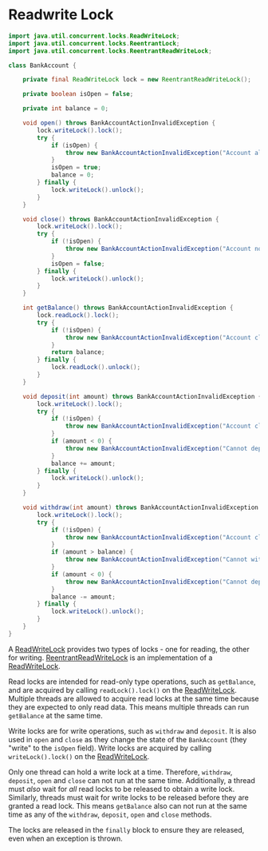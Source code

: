 # Readwrite Lock

```java
import java.util.concurrent.locks.ReadWriteLock;
import java.util.concurrent.locks.ReentrantLock;
import java.util.concurrent.locks.ReentrantReadWriteLock;

class BankAccount {

    private final ReadWriteLock lock = new ReentrantReadWriteLock();

    private boolean isOpen = false;

    private int balance = 0;

    void open() throws BankAccountActionInvalidException {
        lock.writeLock().lock();
        try {
            if (isOpen) {
                throw new BankAccountActionInvalidException("Account already open");
            }
            isOpen = true;
            balance = 0;
        } finally {
            lock.writeLock().unlock();
        }
    }

    void close() throws BankAccountActionInvalidException {
        lock.writeLock().lock();
        try {
            if (!isOpen) {
                throw new BankAccountActionInvalidException("Account not open");
            }
            isOpen = false;
        } finally {
            lock.writeLock().unlock();
        }
    }

    int getBalance() throws BankAccountActionInvalidException {
        lock.readLock().lock();
        try {
            if (!isOpen) {
                throw new BankAccountActionInvalidException("Account closed");
            }
            return balance;
        } finally {
            lock.readLock().unlock();
        }
    }

    void deposit(int amount) throws BankAccountActionInvalidException {
        lock.writeLock().lock();
        try {
            if (!isOpen) {
                throw new BankAccountActionInvalidException("Account closed");
            }
            if (amount < 0) {
                throw new BankAccountActionInvalidException("Cannot deposit or withdraw negative amount");
            }
            balance += amount;
        } finally {
            lock.writeLock().unlock();
        }
    }

    void withdraw(int amount) throws BankAccountActionInvalidException {
        lock.writeLock().lock();
        try {
            if (!isOpen) {
                throw new BankAccountActionInvalidException("Account closed");
            }
            if (amount > balance) {
                throw new BankAccountActionInvalidException("Cannot withdraw more money than is currently in the account");
            }
            if (amount < 0) {
                throw new BankAccountActionInvalidException("Cannot deposit or withdraw negative amount");
            }
            balance -= amount;
        } finally {
            lock.writeLock().unlock();
        }
    }
}
```

A [ReadWriteLock][docs-readwritelock] provides two types of locks - one for reading, the other for writing.
[ReentrantReadWriteLock][docs-reentrantreadwritelock] is an implementation of a [ReadWriteLock][docs-readwritelock].

Read locks are intended for read-only type operations, such as `getBalance`, and are acquired by calling `readLock().lock()` on the [ReadWriteLock][docs-readwritelock].
Multiple threads are allowed to acquire read locks at the same time because they are expected to only read data.
This means multiple threads can run `getBalance` at the same time.

Write locks are for write operations, such as `withdraw` and `deposit`.
It is also used in `open` and `close` as they change the state of the `BankAccount` (they "write" to the `isOpen` field).
Write locks are acquired by calling `writeLock().lock()` on the [ReadWriteLock][docs-readwritelock].

Only one thread can hold a write lock at a time.
Therefore, `withdraw`, `deposit`, `open` and `close` can not run at the same time.
Additionally, a thread must _also_ wait for _all_ read locks to be released to obtain a write lock.
Similarly, threads must wait for write locks to be released before they are granted a read lock.
This means `getBalance` also can not run at the same time as any of the `withdraw`, `deposit`, `open` and `close` methods.

The locks are released in the `finally` block to ensure they are released, even when an exception is thrown.

[docs-readwritelock]: https://docs.oracle.com/en/java/javase/25/docs/api/java.base/java/util/concurrent/locks/ReadWriteLock.html
[docs-reentrantreadwritelock]: https://docs.oracle.com/en/java/javase/25/docs/api/java.base/java/util/concurrent/locks/ReentrantReadWriteLock.html
